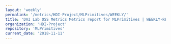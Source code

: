 ```yaml
---
layout: 'weekly'
permalink: '/metrics/HDI-Project/MLPrimitives/WEEKLY/'
title: 'DAI Lab OSS Metrics Metrics report for MLPrimitives | WEEKLY-REPORT-2018-11-11'
organization: 'HDI-Project'
repository: 'MLPrimitives'
current_date: '2018-11-11'
---
```

